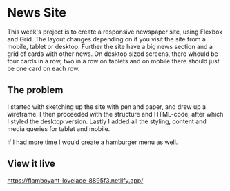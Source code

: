 # News Site

This week's project is to create a responsive newspaper site, using Flexbox and Grid. The layout changes depending on if you visit the site from a mobile, tablet or desktop. Further the site have a big news section and a grid of cards with other news. On desktop sized screens, there whould be four cards in a row, two in a row on tablets and on mobile there should just be one card on each row.

## The problem

I started with sketching up the site with pen and paper, and drew up a wireframe. I then proceeded with the structure and HTML-code, after which I styled the desktop version. Lastly I added all the styling, content and media queries for tablet and mobile.

If I had more time I would create a hamburger menu as well.

## View it live

https://flamboyant-lovelace-8895f3.netlify.app/
